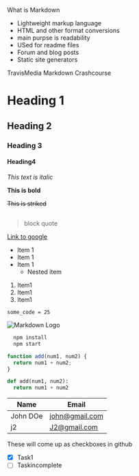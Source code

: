 What is Markdown

- Lightweight markup language
- HTML and other format conversions
- main purpse is readability
- USed for readme files
- Forum and blog posts
- Static site generators

TravisMedia Markdown Crashcourse

<!-- Headings -->

# Heading 1

## Heading 2

### Heading 3

#### Heading4

<!-- Emphasis -->

_This text is italic_

**This is bold**

~~This is striked~~

## <!-- Sep. line -->

> block quote

[Link to google](www.google.com 'title google')

<!-- UL -->

- Item 1
- Item 1
- Item 1
  - Nested item

<!-- OL -->

1. Item1
1. Item1
1. Item1

<!-- incline code -->

`some_code = 25`

<!-- images -->

![Markdown Logo](https://markdown-here.com/img/icon256.png)

<!-- Github specific -->
<!-- Code Blocks -->

```bash
  npm install
  npm start
```

```javascript
function add(num1, num2) {
  return num1 + num2;
}
```

```python
def add(num1, num2):
  return num1 + num2
```

<!-- Tables -->

| Name     | Email          |
| -------- | -------------- |
| John DOe | john@gmail.com |
| j2       | J2@gmail.com   |

<!-- Task Lists -->

These will come up as checkboxes in github

- [x] Task1
- [ ] Taskincomplete
